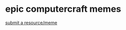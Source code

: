 # epic computercraft memes

[submit a resource/meme](https://github.com/ccaa-team/cc.ccaa.info/pulls)

